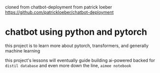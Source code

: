 cloned from chatbot-deployment from patrick loeber https://github.com/patrickloeber/chatbot-deployment

# chatbot using python and pytorch
this project is to learn more about pytorch, transformers, and generally machine learning

this project's lessons will eventually guide building ai-powered backed for `distil database` and even more down the line, `aimee notebook`